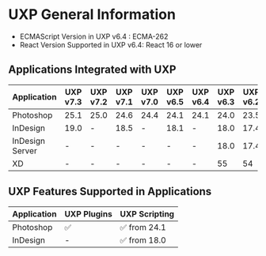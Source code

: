 <!--
index_desc: General information on UXP and its dependencies for 3rd party plugins and scripts
-->

# UXP General Information
- ECMAScript Version in UXP v6.4 : ECMA-262
- React Version Supported in UXP v6.4: React 16 or lower

## Applications Integrated with UXP

| Application   | UXP v7.3 | UXP v7.2 | UXP v7.1 | UXP v7.0 | UXP v6.5| UXP v6.4| UXP v6.3| UXP v6.2 | UXP v6.1 | UXP v6.0 | UXP v5.6 | UXP v5.5 |
| ------------- | ------------- | ------------- | -------- | -------- | ------- | ------- | ------- | -------- | -------- | -------- | -------- | -------- | 
|Photoshop      | 25.1 | 25.0| 24.6     | 24.4     | 24.1    | 24.1    | 24.0    | 23.5     | 23.4     | 23.3     | 23.2     | 23.0     |
|InDesign       | 19.0 | -| 18.5        | -        | 18.1    | -       | 18.0    | 17.4	   | -        | -        | 17.1     | 17.0     |
|InDesign Server| -| -| -        | -        | -       | -       | 18.0    | 17.4	   | -        | -        | 17.1     | 17.0     |
|XD             | -| -| -        | -        | -       | -       | 55      | 54	   | -        | -        | 53       | 45       |

## UXP Features Supported in Applications
| Application   | UXP Plugins    | UXP Scripting |
| ------------- | -------------- | ------------- | 
| Photoshop     | ✅	            | ✅ from 24.1  |
| InDesign      | -	             | ✅ from 18.0  |
